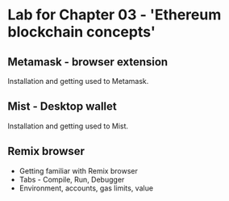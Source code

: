 # Lab for Chapter 03 - 'Ethereum blockchain concepts'

## Metamask - browser extension
Installation and getting used to Metamask. 

## Mist - Desktop wallet
Installation and getting used to Mist. 


## Remix browser

* Getting familiar with Remix browser
* Tabs - Compile, Run, Debugger
* Environment, accounts, gas limits, value

